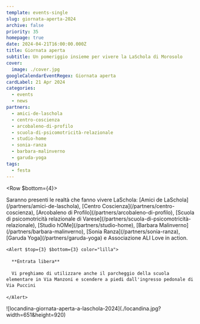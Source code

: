 ```yaml
---
template: events-single
slug: giornata-aperta-2024
archive: false
priority: 35
homepage: true
date: 2024-04-21T16:00:00.000Z
title: Giornata aperta
subtitle: Un pomeriggio insieme per vivere la LaSchola di Morosolo
cover:
  image: ./cover.jpg
googleCalendarEventRegex: Giornata aperta
cardLabel: 21 Apr 2024
categories:
  - events
  - news
partners:
  - amici-de-laschola
  - centro-coscienza
  - arcobaleno-di-profilo
  - scuola-di-psicomotricità-relazionale
  - studio-home
  - sonia-ranza
  - barbara-malinverno
  - garuda-yoga
tags:
  - festa
---
```


<EntryInfo variant="frequency" label="Quando" value="21 aprile 2024"/>
<EntryInfo variant="duration" label="16:00 - 18:30" value="attività"/>
<EntryInfo variant="duration" label="19:00" value="aperitivo"/>
<EntryInfo variant="participants" label="Info" value="preferibile la prenotazione"/>
<EntryInfo variant="location" label="A LaSchola" value="[Via Maroni 13, Casciago 21020, VA](https://g.page/laschola?share)" $bottom={6}/>

<Row $bottom={4}>
  <Col md={5}>
    Saranno presenti le realtà che fanno vivere LaSchola: [Amici de LaSchola](/partners/amici-de-laschola), [Centro Coscienza](/partners/centro-coscienza), [Arcobaleno di Profilo](/partners/arcobaleno-di-profilo), [Scuola di psicomotricità relazionale di Varese](/partners/scuola-di-psicomotricità-relazionale), [Studio hOMe](/partners/studio-home), [Barbara Malinverno](/partners/barbara-malinverno), [Sonia Ranza](/partners/sonia-ranza), [Garuda Yoga](/partners/garuda-yoga) e Associazione ALI Love in action.

    <Alert $top={3} $bottom={3} color="lilla">

      **Entrata libera**
      
      Vi preghiamo di utilizzare anche il parcheggio della scuola elementare in Via Manzoni e scendere a piedi dall'ingresso pedonale di Via Puccini

    </Alert>
  </Col>
  <Col md={7}>
    ![locandina-giornata-aperta-a-laschola-2024](./locandina.jpg?width=651&height=920)
  </Col>
</Row>

